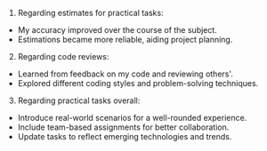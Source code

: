 1. Regarding estimates for practical tasks:
- My accuracy improved over the course of the subject.
- Estimations became more reliable, aiding project planning.

2. Regarding code reviews:
- Learned from feedback on my code and reviewing others'.
- Explored different coding styles and problem-solving techniques.

3. Regarding practical tasks overall:
- Introduce real-world scenarios for a well-rounded experience.
- Include team-based assignments for better collaboration.
- Update tasks to reflect emerging technologies and trends.
